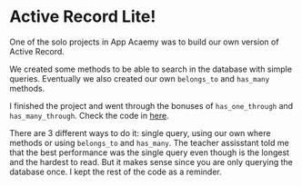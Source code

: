# Active Record Lite!

One of the solo projects in App Acaemy was to build our own version of Active Record.

We created some methods to be able to search in the database with simple queries.
Eventually we also created our own `belongs_to` and `has_many` methods.

I finished the project and went through the bonuses of `has_one_through` and `has_many_through`. Check the code in 
[here](https://github.com/lmuntaner/own_activerecord/blob/master/lib/04_associatable2.rb).

There are 3 different ways to do it: single query, using our own where methods or using `belongs_to` and `has_many`. The teacher assisstant told me that the best performance was the single query even though is the longest and the hardest to read. But it makes sense since you are only querying the database once. I kept the rest of the code as a reminder.
